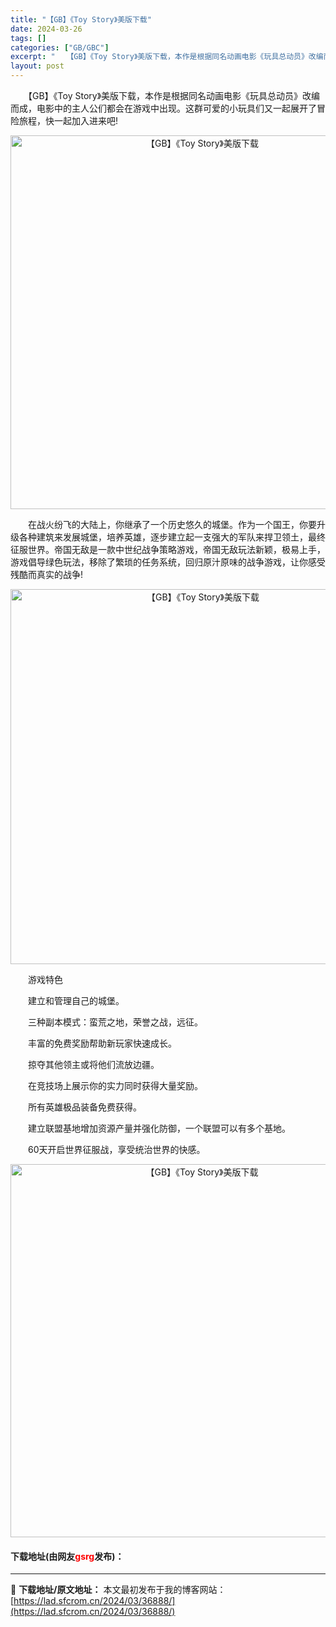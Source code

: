 ```yaml
---
title: "【GB】《Toy Story》美版下载"
date: 2024-03-26
tags: []
categories: ["GB/GBC"]
excerpt: "　　【GB】《Toy Story》美版下载，本作是根据同名动画电影《玩具总动员》改编而成，电影中的主人公们都会在游戏中出现。这群可爱的小玩具们又一起展开了冒险旅程，快一起加入进来吧! 　　在战火纷飞的大陆上，你继承了一个历史悠久的城堡。作为一个国王，你要升级各种建筑来发展城堡，培养英雄，逐步建立起一&hellip;"
layout: post
---
```


 <p>　　【GB】《Toy Story》美版下载，本作是根据同名动画电影《玩具总动员》改编而成，电影中的主人公们都会在游戏中出现。这群可爱的小玩具们又一起展开了冒险旅程，快一起加入进来吧!</p> <p align="center"><img align="" border="0" src="https://lad.sfcrom.cn/wp-content/uploads/2024/03/20240326_660285ab4e79f.png" width="598" alt="【GB】《Toy Story》美版下载" /></p> <p>　　在战火纷飞的大陆上，你继承了一个历史悠久的城堡。作为一个国王，你要升级各种建筑来发展城堡，培养英雄，逐步建立起一支强大的军队来捍卫领土，最终征服世界。帝国无敌是一款中世纪战争策略游戏，帝国无敌玩法新颖，极易上手，游戏倡导绿色玩法，移除了繁琐的任务系统，回归原汁原味的战争游戏，让你感受残酷而真实的战争!</p> <p align="center"><img align="" border="0" src="https://lad.sfcrom.cn/wp-content/uploads/2024/03/20240326_660285ace2e9a.png" width="600" alt="【GB】《Toy Story》美版下载" /></p> <p>　　游戏特色</p> <p>　　建立和管理自己的城堡。</p> <p>　　三种副本模式：蛮荒之地，荣誉之战，远征。</p> <p>　　丰富的免费奖励帮助新玩家快速成长。</p> <p>　　掠夺其他领主或将他们流放边疆。</p> <p>　　在竞技场上展示你的实力同时获得大量奖励。</p> <p>　　所有英雄极品装备免费获得。</p> <p>　　建立联盟基地增加资源产量并强化防御，一个联盟可以有多个基地。</p> <p>　　60天开启世界征服战，享受统治世界的快感。</p> <p align="center"><img align="" border="0" src="https://lad.sfcrom.cn/wp-content/uploads/2024/03/20240326_660285aed4bf6.png" width="597" alt="【GB】《Toy Story》美版下载" /></p> <p><h4>下载地址(由网友<font color="red">gsrg</font>发布)：</h4></p> 

---
📖 **下载地址/原文地址：** 本文最初发布于我的博客网站：[https://lad.sfcrom.cn/2024/03/36888/](https://lad.sfcrom.cn/2024/03/36888/)
